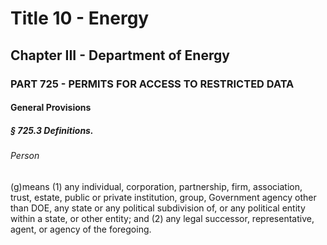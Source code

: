 
# Title 10 - Energy
## Chapter III - Department of Energy
### PART 725 - PERMITS FOR ACCESS TO RESTRICTED DATA
#### General Provisions
##### § 725.3 Definitions.
###### Person

(g)means (1) any individual, corporation, partnership, firm, association, trust, estate, public or private institution, group, Government agency other than DOE, any state or any political subdivision of, or any political entity within a state, or other entity; and (2) any legal successor, representative, agent, or agency of the foregoing.
